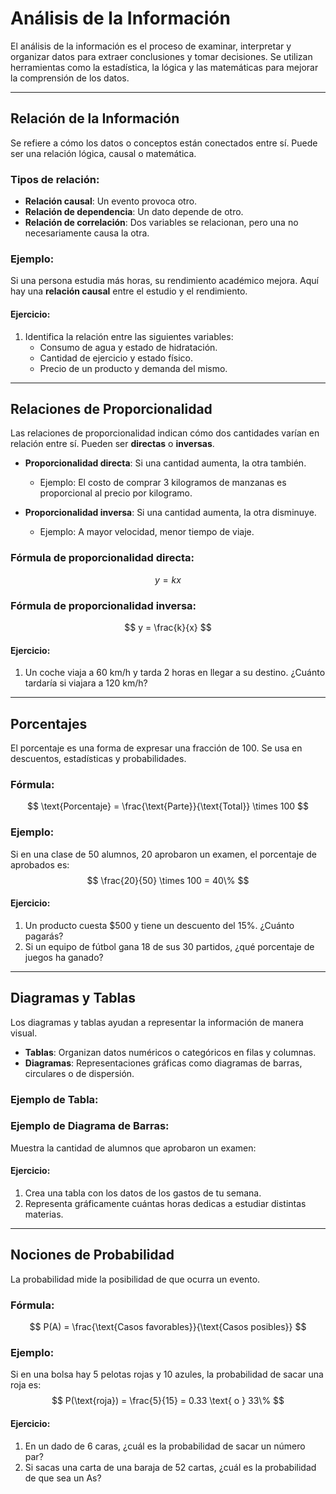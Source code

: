 # Análisis de la Información

El análisis de la información es el proceso de examinar, interpretar y organizar datos para extraer conclusiones y tomar decisiones. Se utilizan herramientas como la estadística, la lógica y las matemáticas para mejorar la comprensión de los datos. 

---
## Relación de la Información
Se refiere a cómo los datos o conceptos están conectados entre sí. Puede ser una relación lógica, causal o matemática.

### Tipos de relación:
- **Relación causal**: Un evento provoca otro.
- **Relación de dependencia**: Un dato depende de otro.
- **Relación de correlación**: Dos variables se relacionan, pero una no necesariamente causa la otra.

### Ejemplo:
Si una persona estudia más horas, su rendimiento académico mejora. Aquí hay una **relación causal** entre el estudio y el rendimiento.

#### Ejercicio:
1. Identifica la relación entre las siguientes variables:
   - Consumo de agua y estado de hidratación.
   - Cantidad de ejercicio y estado físico.
   - Precio de un producto y demanda del mismo.

---
## Relaciones de Proporcionalidad
Las relaciones de proporcionalidad indican cómo dos cantidades varían en relación entre sí. Pueden ser **directas** o **inversas**.

- **Proporcionalidad directa**: Si una cantidad aumenta, la otra también.
  - Ejemplo: El costo de comprar 3 kilogramos de manzanas es proporcional al precio por kilogramo.

- **Proporcionalidad inversa**: Si una cantidad aumenta, la otra disminuye.
  - Ejemplo: A mayor velocidad, menor tiempo de viaje.

### Fórmula de proporcionalidad directa:
$$ y = kx $$

### Fórmula de proporcionalidad inversa:
$$ y = \frac{k}{x} $$

#### Ejercicio:
1. Un coche viaja a 60 km/h y tarda 2 horas en llegar a su destino. ¿Cuánto tardaría si viajara a 120 km/h?

---
## Porcentajes
El porcentaje es una forma de expresar una fracción de 100. Se usa en descuentos, estadísticas y probabilidades.

### Fórmula:
$$ \text{Porcentaje} = \frac{\text{Parte}}{\text{Total}} \times 100 $$

### Ejemplo:
Si en una clase de 50 alumnos, 20 aprobaron un examen, el porcentaje de aprobados es:
$$ \frac{20}{50} \times 100 = 40\% $$

#### Ejercicio:
1. Un producto cuesta $500 y tiene un descuento del 15%. ¿Cuánto pagarás?
2. Si un equipo de fútbol gana 18 de sus 30 partidos, ¿qué porcentaje de juegos ha ganado?

---
## Diagramas y Tablas
Los diagramas y tablas ayudan a representar la información de manera visual.

- **Tablas**: Organizan datos numéricos o categóricos en filas y columnas.
- **Diagramas**: Representaciones gráficas como diagramas de barras, circulares o de dispersión. 

### Ejemplo de Tabla:
<!--| Producto | Precio | Descuento | 
|----------|--------|------------| 
| Laptop   | $10,000 | 10%       | 
| Celular  | $5,000  | 5%        |  -->

### Ejemplo de Diagrama de Barras:
Muestra la cantidad de alumnos que aprobaron un examen:
<!--```
Alumnos
50 |   ██████
40 |   █████
30 |   ████
20 |   ██
10 |   █
 0 |_________________
      Español Matemáticas Ciencias
```-->

#### Ejercicio:
1. Crea una tabla con los datos de los gastos de tu semana.
2. Representa gráficamente cuántas horas dedicas a estudiar distintas materias.

---
## Nociones de Probabilidad
La probabilidad mide la posibilidad de que ocurra un evento.

### Fórmula:
$$ P(A) = \frac{\text{Casos favorables}}{\text{Casos posibles}} $$

### Ejemplo:
Si en una bolsa hay 5 pelotas rojas y 10 azules, la probabilidad de sacar una roja es:
$$ P(\text{roja}) = \frac{5}{15} = 0.33 \text{ o } 33\% $$

#### Ejercicio:
1. En un dado de 6 caras, ¿cuál es la probabilidad de sacar un número par?
2. Si sacas una carta de una baraja de 52 cartas, ¿cuál es la probabilidad de que sea un As?
